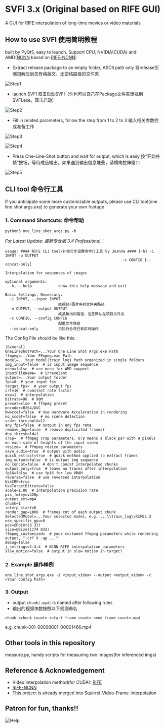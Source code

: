 # SVFI 3.x (Original based on RIFE GUI)
A GUI for RIFE interpolation of long-time movies or video materials

## How to use SVFI 使用简明教程
built by PyQt5, easy to launch. Support CPU, NVIDIA(CUDA) and AMD([NCNN](https://github.com/Tencent/ncnn) based on [RIFE-NCNN](https://github.com/nihui/rife-ncnn-vulkan))
- Extract release package to an empty folder, ASCII path only 将release压缩包解压到仅有纯英文、无空格路径的文件夹

![Step1](./static/step1.png)
- launch SVFI 双击启动SVFI（你也可以自己在Package文件夹里找到SVFI.exe，双击启动）

![Step2](./static/step2.png)
- Fill in related parameters, follow the step from 1 to 2 to 3 输入相关参数完成准备工作

![Step3](./static/step3.png)

![Step4](./static/step4.png)
- Press One-Line-Shot button and wait for output, which is easy 按“开始补帧”按钮，等待成品输出。如果遇到输出信息堆叠，请横向拉伸窗口

![Step5](./static/step5.png)

## CLI tool  命令行工具
If you anticipate some more customizable outputs, please use CLI tool(one line shot args.exe) to generate your own footage
### 1. Command Shortcuts: 命令帮助 
```
python3 one_line_shot_args.py -h
```
*For Latest Update: 最新专业版 3.4 Professional：*
```
usage: #### RIFE CLI tool/补帧分步设置命令行工具 by Jeanna #### [-h] -i INPUT -o OUTPUT
                                                     -c CONFIG [--concat-only]

Interpolation for sequences of images

optional arguments:
  -h, --help            show this help message and exit

Basic Settings, Necessary:
  -i INPUT, --input INPUT
                        原视频/图片序列文件夹路径
  -o OUTPUT, --output OUTPUT
                        成品输出的路径，注意默认在项目文件夹
  -c CONFIG, --config CONFIG
                        配置文件路径
  --concat-only         只执行合并已有区块操作

```
The Config File should be like this:
```buildoutcfg
[General]
OneLineShotPath=...Your One Line Shot Args.exe Path
ffmpeg=...Your FFmpeg.exe Path
model=...Your Model(train_log) Path organized in single folders
img_input=false  # is input image sequence
ncnn=false  # use ncnn for AMD support
InputFileName=  # irrevelant
output=...Your output folder
fps=0  # your input fps
target_fps=  # your output fps
crf=16  # constant rate factor
exp=1  # interpolation
bitrate=90  # 90M
preset=slow  # ffmpeg preset
encoder=H264/AVC
hwaccel=false  # Use Hardware Acceleration in rendering
no_scdet=false  # no scene detection
scdet_threshold=12
any_fps=false  # output in any fps rate 
remove_dup=false  # remove duplicated frames?
dup_threshold=1
crop=  # ffmpeg crop parameters, 0:9 means a black par with 9 pixels on each side of heights of the input video
resize=  # ffmpeg resize parameters
save_audio=true  # output with audio
quick_extract=true  # quick method applied to extract frames
img_output=false  # is output img sequence
no_concat=false  # don't concat interpolated chunks
output_only=true  # leave no traces after interpolation
fp16=false  # use fp16 for low VRAM
reverse=false  # use reversed interpolation
UseCRF=true
UseTargetBitrate=false
scale=1.00  # interpolation precision rate
pix_fmt=yuv420p
output_ext=mp4
chunk=1
interp_start=0
render_gap=1000  # frames cnt of each output chunk
SelectedModel=...Your selected model, e.g. ...\\train_log\\RIFE2.3
use_specific_gpu=0
pos=@Point(3 33)
size=@Size(1174 833)
ffmpeg_customized=  # your customed ffmpeg parameters while rendering output, "-crf 9 -qp ..."
debug=false
j_settings=2:4:4  # NCNN RIFE interpolation parameters
slow_motion=false  # output in slow motion in target?
```
### 2. Example 操作样例
```
one_line_shot_args.exe -i <input_video> --output <output_video> -c <Your Config Path>
```

### 3. Output
- output `chunk(.mp4)` is named after following rules
- 输出的视频块数按照以下规则命名
```
chunk-<chunk count>-<start frame count>-<end frame count>.mp4
```
e.g. chunk-001-00000001-00001466.mp4
## Other tools in this repository
measure.py, handy scripts for measuring two images(for inferenced imgs)
## Reference & Acknowledgement
- Video interpolation method(for CUDA): [RIFE](https://github.com/hzwer/arXiv2020-RIFE)
- [RIFE-NCNN](https://github.com/nihui/rife-ncnn-vulkan) 
- This project is already merged into [Squirrel-Video-Frame-Interpolation](https://github.com/YiWeiHuang-stack/Squirrel-RIFE)
## Patron for fun, thanks!!
![Help](./static/help.png)
